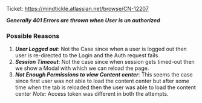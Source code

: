 Ticket: https://mindtickle.atlassian.net/browse/CN-12207


***Generally 401 Errors are thrown when User is un authorized***
### Possible Reasons
1. ***User Logged out***: 
		Not the Case since when a user is logged out then user is re-directed to the Login and the Auth request fails.
1. ***Session Timeout***:
		Not the case since when session gets timed-out then we show a Modal with which we can reload the page.
2. ***Not Enough Permissions to view Content center***:
		This seems the case since first user was not able to load the content center but after some time when the tab is reloaded then the user was able to load the content center
		*Note:* Access token was different in both the attempts.
